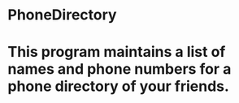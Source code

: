 # PhoneDirectory
# This program maintains a list of names and phone numbers for a phone directory of your friends.

